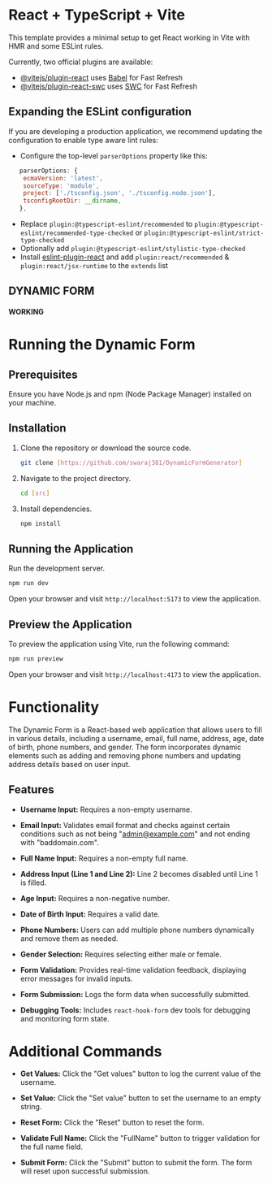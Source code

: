 # React + TypeScript + Vite

This template provides a minimal setup to get React working in Vite with HMR and some ESLint rules.

Currently, two official plugins are available:

- [@vitejs/plugin-react](https://github.com/vitejs/vite-plugin-react/blob/main/packages/plugin-react/README.md) uses [Babel](https://babeljs.io/) for Fast Refresh
- [@vitejs/plugin-react-swc](https://github.com/vitejs/vite-plugin-react-swc) uses [SWC](https://swc.rs/) for Fast Refresh

## Expanding the ESLint configuration

If you are developing a production application, we recommend updating the configuration to enable type aware lint rules:

- Configure the top-level `parserOptions` property like this:

```js
   parserOptions: {
    ecmaVersion: 'latest',
    sourceType: 'module',
    project: ['./tsconfig.json', './tsconfig.node.json'],
    tsconfigRootDir: __dirname,
   },
```

- Replace `plugin:@typescript-eslint/recommended` to `plugin:@typescript-eslint/recommended-type-checked` or `plugin:@typescript-eslint/strict-type-checked`
- Optionally add `plugin:@typescript-eslint/stylistic-type-checked`
- Install [eslint-plugin-react](https://github.com/jsx-eslint/eslint-plugin-react) and add `plugin:react/recommended` & `plugin:react/jsx-runtime` to the `extends` list


## DYNAMIC FORM 
#### WORKING

# Running the Dynamic Form

## Prerequisites
Ensure you have Node.js and npm (Node Package Manager) installed on your machine.

## Installation
1. Clone the repository or download the source code.
   ```bash
   git clone [https://github.com/swaraj381/DynamicFormGenerator]
   ```

2. Navigate to the project directory.
   ```bash
   cd [src]
   ```

3. Install dependencies.
   ```bash
   npm install
   ```

## Running the Application
Run the development server.
   ```bash
   npm run dev
   ```
Open your browser and visit `http://localhost:5173` to view the application.

## Preview the Application
To preview the application using Vite, run the following command:
   ```bash
   npm run preview
   ```

Open your browser and visit `http://localhost:4173` to view the application.

# Functionality

The Dynamic Form is a React-based web application that allows users to fill in various details, including a username, email, full name, address, age, date of birth, phone numbers, and gender. The form incorporates dynamic elements such as adding and removing phone numbers and updating address details based on user input.

## Features

- **Username Input:** Requires a non-empty username.

- **Email Input:** Validates email format and checks against certain conditions such as not being "admin@example.com" and not ending with "baddomain.com".

- **Full Name Input:** Requires a non-empty full name.

- **Address Input (Line 1 and Line 2):** Line 2 becomes disabled until Line 1 is filled.

- **Age Input:** Requires a non-negative number.

- **Date of Birth Input:** Requires a valid date.

- **Phone Numbers:** Users can add multiple phone numbers dynamically and remove them as needed.

- **Gender Selection:** Requires selecting either male or female.

- **Form Validation:** Provides real-time validation feedback, displaying error messages for invalid inputs.

- **Form Submission:** Logs the form data when successfully submitted.

- **Debugging Tools:** Includes `react-hook-form` dev tools for debugging and monitoring form state.

# Additional Commands

- **Get Values:** Click the "Get values" button to log the current value of the username.

- **Set Value:** Click the "Set value" button to set the username to an empty string.

- **Reset Form:** Click the "Reset" button to reset the form.

- **Validate Full Name:** Click the "FullName" button to trigger validation for the full name field.

- **Submit Form:** Click the "Submit" button to submit the form. The form will reset upon successful submission.
